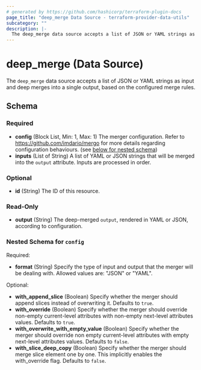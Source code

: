 ```yaml
---
# generated by https://github.com/hashicorp/terraform-plugin-docs
page_title: "deep_merge Data Source - terraform-provider-data-utils"
subcategory: ""
description: |-
  The deep_merge data source accepts a list of JSON or YAML strings as input and deep merges into a single output, based on the configured merge rules.
---
```


# deep_merge (Data Source)

The `deep_merge` data source accepts a list of JSON or YAML strings as input and deep merges into a single output, based on the configured merge rules.



<!-- schema generated by tfplugindocs -->
## Schema

### Required

- **config** (Block List, Min: 1, Max: 1) The merger configuration. Refer to https://github.com/imdario/mergo for more details regarding configuration behaviours. (see [below for nested schema](#nestedblock--config))
- **inputs** (List of String) A list of YAML or JSON strings that will be merged into the `output` attribute. Inputs are processed in order.

### Optional

- **id** (String) The ID of this resource.

### Read-Only

- **output** (String) The deep-merged `output`, rendered in YAML or JSON, according to configuration.

<a id="nestedblock--config"></a>
### Nested Schema for `config`

Required:

- **format** (String) Specify the type of input and output that the merger will be dealing with. Allowed values are: "JSON" or "YAML".

Optional:

- **with_append_slice** (Boolean) Specify whether the merger should append slices instead of overwriting it. Defaults to `true`.
- **with_override** (Boolean) Specify whether the merger should override non-empty current-level attributes with non-empty next-level attributes values. Defaults to `true`.
- **with_overwrite_with_empty_value** (Boolean) Specify whether the merger should override non empty current-level attributes with empty next-level attributes values. Defaults to `false`.
- **with_slice_deep_copy** (Boolean) Specify whether the merger should merge slice element one by one. This implicitly enables the with_override flag. Defaults to `false`.


